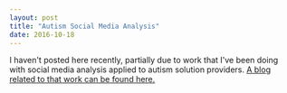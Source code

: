 ```yaml
---
layout: post
title: "Autism Social Media Analysis"
date: 2016-10-18
---
```

I haven't posted here recently, partially due to work that I've been doing with social media analysis applied to autism solution providers.  <a href="http://autismsocialmediaanalysis.com/" a> A blog related to that work can be found here. </a>  
